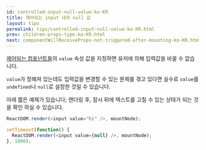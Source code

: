 ```yaml
---
id: controlled-input-null-value-ko-KR
title: 제어되는 input 내의 null 값
layout: tips
permalink: tips/controlled-input-null-value-ko-KR.html
prev: children-props-type-ko-KR.html
next: componentWillReceiveProps-not-triggered-after-mounting-ko-KR.html
---
```


[제어되는 컴포넌트들](/react/docs/forms-ko-KR.html)의 `value` 속성 값을 지정하면 유저에 의해 입력값을 바꿀 수 없습니다.

`value`가 정해져 있는데도 입력값을 변경할 수 있는 문제를 겪고 있다면 실수로 `value`를 `undefined`나 `null`로 설정한 것일 수 있습니다.

아래 짧은 예제가 있습니다; 렌더링 후, 잠시 뒤에 텍스트를 고칠 수 있는 상태가 되는 것을 확인 하실 수 있습니다.

```js
ReactDOM.render(<input value="hi" />, mountNode);

setTimeout(function() {
  ReactDOM.render(<input value={null} />, mountNode);
}, 1000);
```
